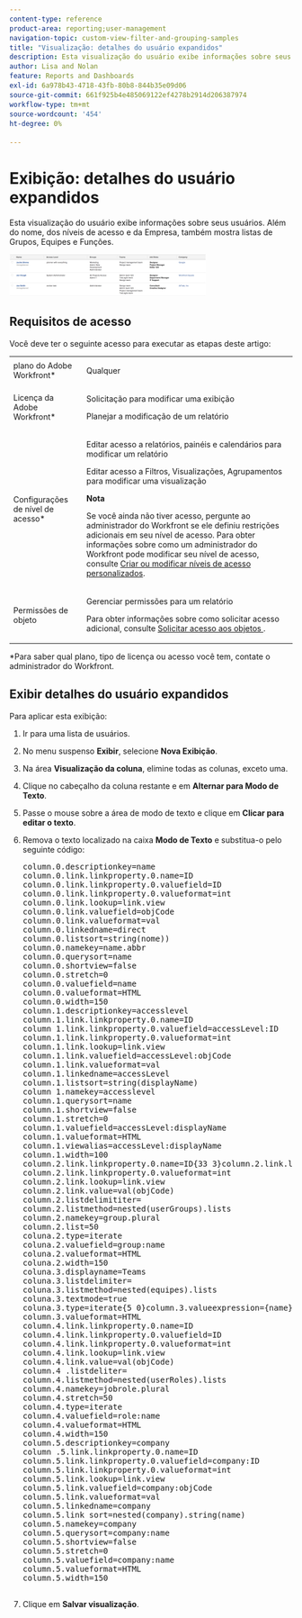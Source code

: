 ```yaml
---
content-type: reference
product-area: reporting;user-management
navigation-topic: custom-view-filter-and-grouping-samples
title: "Visualização: detalhes do usuário expandidos"
description: Esta visualização do usuário exibe informações sobre seus usuários. Além do nome, dos níveis de acesso e da Empresa, também mostra listas de Grupos, Equipes e Funções.
author: Lisa and Nolan
feature: Reports and Dashboards
exl-id: 6a978b43-4718-43fb-80b8-844b35e09d06
source-git-commit: 661f925b4e485069122ef4278b2914d206387974
workflow-type: tm+mt
source-wordcount: '454'
ht-degree: 0%

---
```


# Exibição: detalhes do usuário expandidos

Esta visualização do usuário exibe informações sobre seus usuários. Além do nome, dos níveis de acesso e da Empresa, também mostra listas de Grupos, Equipes e Funções.

![expand_user_view.png](assets/expanded-user-view-350x75.png)

## Requisitos de acesso

Você deve ter o seguinte acesso para executar as etapas deste artigo:

<table style="table-layout:auto"> 
 <col> 
 <col> 
 <tbody> 
  <tr> 
   <td role="rowheader">plano do Adobe Workfront*</td> 
   <td> <p>Qualquer</p> </td> 
  </tr> 
  <tr> 
   <td role="rowheader">Licença da Adobe Workfront*</td> 
   <td> <p>Solicitação para modificar uma exibição </p>
   <p>Planejar a modificação de um relatório</p> </td> 
  </tr> 
  <tr> 
   <td role="rowheader">Configurações de nível de acesso*</td> 
   <td> <p>Editar acesso a relatórios, painéis e calendários para modificar um relatório</p> <p>Editar acesso a Filtros, Visualizações, Agrupamentos para modificar uma visualização</p> <p><b>Nota</b>

Se você ainda não tiver acesso, pergunte ao administrador do Workfront se ele definiu restrições adicionais em seu nível de acesso. Para obter informações sobre como um administrador do Workfront pode modificar seu nível de acesso, consulte <a href="../../../administration-and-setup/add-users/configure-and-grant-access/create-modify-access-levels.md" class="MCXref xref">Criar ou modificar níveis de acesso personalizados</a>.</p> </td>
</tr> 
  <tr> 
   <td role="rowheader">Permissões de objeto</td> 
   <td> <p>Gerenciar permissões para um relatório</p> <p>Para obter informações sobre como solicitar acesso adicional, consulte <a href="../../../workfront-basics/grant-and-request-access-to-objects/request-access.md" class="MCXref xref">Solicitar acesso aos objetos </a>.</p> </td> 
  </tr> 
 </tbody> 
</table>

&#42;Para saber qual plano, tipo de licença ou acesso você tem, contate o administrador do Workfront.

## Exibir detalhes do usuário expandidos

Para aplicar esta exibição:

1. Ir para uma lista de usuários.
1. No menu suspenso **Exibir**, selecione **Nova Exibição**.

1. Na área **Visualização da coluna**, elimine todas as colunas, exceto uma.
1. Clique no cabeçalho da coluna restante e em **Alternar para Modo de Texto**.
1. Passe o mouse sobre a área de modo de texto e clique em **Clicar para editar o texto**.
1. Remova o texto localizado na caixa **Modo de Texto** e substitua-o pelo seguinte código:

   <!--
   <MadCap:conditionalText data-mc-conditions="QuicksilverOrClassic.Draft mode">
   (NOTE: extra tag here that adds extra spaces in Preview)
   </MadCap:conditionalText>
   -->

   <pre>column.0.descriptionkey=name <br>column.0.link.linkproperty.0.name=ID<br>column.0.link.linkproperty.0.valuefield=ID<br>column.0.link.linkproperty.0.valueformat=int<br>column.0.link.lookup=link.view<br>column.0.link.valuefield=objCode<br>column.0.link.valueformat=val<br>column.0.linkedname=direct<br>column.0.listsort=string(nome))<br>column.0.namekey=name.abbr<br>column.0.querysort=name<br>column.0.shortview=false<br>column.0.stretch=0<br>column.0.valuefield=name<br>column.0.valueformat=HTML<br>column.0.width=150<br>column.1.descriptionkey=accesslevel<br>column.1.link.linkproperty.0.name=ID<br>column 1.link.linkproperty.0.valuefield=accessLevel:ID<br>column.1.link.linkproperty.0.valueformat=int<br>column.1.link.lookup=link.view<br>column.1.link.valuefield=accessLevel:objCode<br>column.1.link.valueformat=val<br>column.1.linkedname=accessLevel<br>column.1.listsort=string(displayName)<br>column 1.namekey=accesslevel<br>column.1.querysort=name<br>column.1.shortview=false<br>column.1.stretch=0<br>column.1.valuefield=accessLevel:displayName<br>column.1.valueformat=HTML<br>column.1.viewalias=accessLevel:displayName<br>column.1.width=100<br>column.2.link.linkproperty.0.name=ID{33 3}column.2.link.linkproperty.0.valuefield=ID<br>column.2.link.linkproperty.0.valueformat=int<br>column.2.link.lookup=link.view<br>column.2.link.value=val(objCode)<br>column.2.listdelimititer=<br>column.2.listmethod=nested(userGroups).lists<br>column.2.namekey=group.plural<br>column.2.list=50<br>coluna.2.type=iterate<br>coluna.2.valuefield=group:name<br>coluna.2.valueformat=HTML<br>coluna.2.width=150<br>coluna.3.displayname=Teams<br>coluna.3.listdelimiter=<br>coluna.3.listmethod=nested(equipes).lists<br>coluna.3.textmode=true<br>coluna.3.type=iterate{5 0}column.3.valueexpression={name}<br>column.3.valueformat=HTML<br>column.4.link.linkproperty.0.name=ID<br>column.4.link.linkproperty.0.valuefield=ID<br>column.4.link.linkproperty.0.valueformat=int<br>column.4.link.lookup=link.view<br>column.4.link.value=val(objCode)<br>column.4 .listdeliter=<br>column.4.listmethod=nested(userRoles).lists<br>column.4.namekey=jobrole.plural<br>column.4.stretch=50<br>column.4.type=iterate<br>column.4.valuefield=role:name<br>column.4.valueformat=HTML<br>column.4.width=150<br>column.5.descriptionkey=company<br>column .5.link.linkproperty.0.name=ID<br>column.5.link.linkproperty.0.valuefield=company:ID<br>column.5.link.linkproperty.0.valueformat=int<br>column.5.link.lookup=link.view<br>column.5.link.valuefield=company:objCode<br>column.5.link.valueformat=val<br>column.5.linkedname=company<br>column.5.link sort=nested(company).string(name)<br>column.5.namekey=company<br>column.5.querysort=company:name<br>column.5.shortview=false<br>column.5.stretch=0<br>column.5.valuefield=company:name<br>column.5.valueformat=HTML<br>column.5.width=150<br><br></pre>

1. Clique em **Salvar visualização**.
